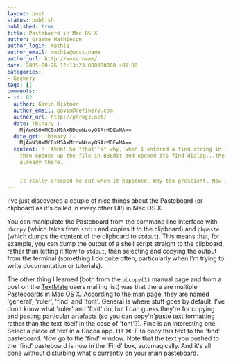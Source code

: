 ```yaml
---
layout: post
status: publish
published: true
title: Pasteboard in Mac OS X
author: Graeme Mathieson
author_login: mathie
author_email: mathie@woss.name
author_url: http://woss.name/
date: 2005-08-26 12:13:23.000000000 +01:00
categories:
- Geekery
tags: []
comments:
- id: 82
  author: Gavin Kistner
  author_email: gavin@refinery.com
  author_url: http://phrogz.net/
  date: !binary |-
    MjAwNS0xMC0xMSAxNDowNzoyOSArMDEwMA==
  date_gmt: !binary |-
    MjAwNS0xMC0xMSAxMzowNzoyOSArMDEwMA==
  content: ! 'Ahhh! So *that''s* why, when I entered a find string in TextMate, and
    then opened up the file in BBEdit and opened its find dialog...the string was
    already there.


    It really creeped me out when it happened. Way too prescient. Now I know why :)'
---
```

I've just discovered a couple of nice things about the Pasteboard (or clipboard as it's called in every other UI!) in Mac OS X.

You can manipulate the Pasteboard from the command line interface with <code>pbcopy</code> (which takes from <code>stdin</code> and copies it to the clipboard) and <code>pbpaste</code> (which dumps the content of the clipboard to <code>stdout</code>).  This means that, for example, you can dump the output of a shell script straight to the clipboard, rather than letting it flow to <code>stdout</code>, then selecting and copying the output from the terminal (something I do quite often, particularly when I'm trying to write documentation or tutorials).

The other thing I learned (both from the <code>pbcopy(1)</code> manual page and from a post on the <a href="http://macromates.com/">TextMate</a> users mailing list) was that there are multiple Pasteboards in Mac OS X.  According to the man page, they are named 'general', 'ruler', 'find' and 'font'.  General is where stuff goes by default.  I've don't know what 'ruler' and 'font' do, but I can guess they're for copying and pasting particular artefacts (so you can copy'n'paste text formatting rather than the text itself in the case of 'font'?).  Find is an interesting one.  Select a piece of text in a Cocoa app.  Hit &#x2318;-E to copy this text to the 'find' pasteboard.  Now go to the 'find' window.  Note that the text you pushed to the 'find' pasteboard is now in the 'Find' box, automagically.  And it's all done without disturbing what's currently on your main pasteboard.
